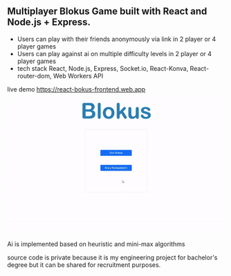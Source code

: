 ## Multiplayer Blokus Game built with React and Node.js + Express.
- Users can play with their friends anonymously via link in 2 player or 4 player games 
- Users can play against ai on multiple difficulty levels in 2 player or 4 player games 
- tech stack React, Node.js, Express, Socket.io, React-Konva, React-router-dom, Web Workers API

live demo https://react-bokus-frontend.web.app

![showCase](showCase.gif)

Ai is implemented based on heuristic and mini-max algorithms

source code is private because it is my engineering project for bachelor's degree but it can be shared for recruitment purposes.
